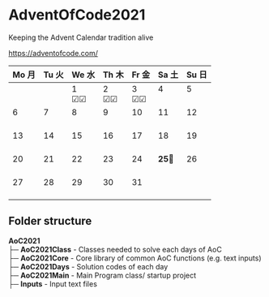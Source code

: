 # AdventOfCode2021
 Keeping the Advent Calendar tradition alive

https://adventofcode.com/

 Mo 月 | Tu 火 | We 水 | Th 木 | Fr 金 | Sa 土 | Su 日
----|----|----|----|----|----|----
|||1<br>&#9745;&#9745;|2<br>&#9745;&#9745;|3<br>&#9745;&#9745;|4<br><br>|5<br><br>
6<br><br>|7<br><br>|8<br><br>|9<br><br>|10<br><br>|11<br><br>|12<br><br>
13<br><br>|14<br><br>|15<br><br>|16<br><br>|17<br><br>|18<br><br>|19<br><br>
20<br><br>|21<br><br>|22<br><br>|23<br><br>|24<br><br>|**25**🎄<br><br>|26<br><br>
27<br><br>|28<br><br>|29<br><br>|30<br><br>|31<br><br>

## Folder structure

**AoC2021** <br>
├─ **AoC2021Class** - Classes needed to solve each days of AoC <br>
├─ **AoC2021Core** - Core library of common AoC functions (e.g. text inputs) <br>
├─ **AoC2021Days** - Solution codes of each day <br>
├─ **AoC2021Main** - Main Program class/ startup project <br>
├─ **Inputs** - Input text files <br>
